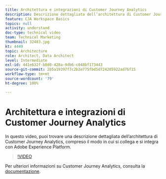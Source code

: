 ```yaml
---
title: Architettura e integrazioni di Customer Journey Analytics
description: Descrizione dettagliata dell’architettura di Customer Journey Analytics, compreso il modo in cui si collega e si integra con Adobe Experience Platform.
feature: CJA Workspace Basics
topics: null
activity: understand
doc-type: technical video
team: Technical Marketing
thumbnail: 32483.jpg
kt: 4449
topic: Architecture
role: Architect, Data Architect
level: Intermediate
exl-id: 441e632f-b8d0-428a-9db6-c048bf173443
source-git-commit: 2b5a19397f7c2b2e775fbd5d724205922ad76f15
workflow-type: tm+mt
source-wordcount: '79'
ht-degree: 100%

---
```


# Architettura e integrazioni di Customer Journey Analytics

In questo video, puoi trovare una descrizione dettagliata dell’architettura di Customer Journey Analytics, compreso il modo in cui si collega e si integra con Adobe Experience Platform.

>[!VIDEO](https://video.tv.adobe.com/v/32483/?quality=12)

Per ulteriori informazioni su Customer Journey Analytics, consulta la [documentazione](https://docs.adobe.com/content/help/it-IT/analytics-platform/using/cja-landing.html).
